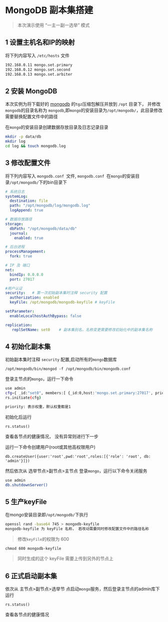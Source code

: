 # MongoDB 副本集搭建

> 本次演示使用 “一主一副一选举” 模式

## 1 设置主机名和IP的映射

将下列内容写入 `/etc/hosts` 文件

```txt
192.168.0.11 mongo.set.primary
192.168.0.12 mongo.set.second
192.168.0.13 mongo.set.arbiter
```

## 2 安装 MongoDB

本次实例为将下载好的 [mongodb](https://www.mongodb.com/download-center/community) 的`tgz`压缩包解压并放到 `/opt` 目录下， 并修改`mongodb`的目录名称为 `mongodb`,即`mongo`的安装目录为`/opt/mongodb/`，此目录修改需要替换配置文件中的路径

在`mongo`的安装目录创建数据存放目录及日志记录目录

```bash
mkdir -p data/db
mkdir log
cd log && touch mongodb.log
```

## 3 修改配置文件

将下列内容写入 `mongodb.conf `文件, `mongodb.conf `在`mongo`的安装目录`/opt/mongodb/`下的bin目录下

```yaml
# 系统日志
systemLog:
  destination: file
  path: "/opt/mongodb/log/mongodb.log"
  logAppend: true

# 数据存放路径
storage:
  dbPath: "/opt/mongodb/data/db"
  journal:
    enabled: true

# 后台进程
processManagement:
  fork: true

# IP 及 端口
net:
  bindIp: 0.0.0.0
  port: 27017

#用户认证
security:	# 第一次初始副本集时注释 security 配置
  authorization: enabled
  keyFile: /opt/mongodb/mongodb-keyfile	# keyFile

setParameter:
  enableLocalhostAuthBypass: false

replication:
   replSetName: set0	# 副本集别名，名称变更需要修改初始化中的副本集名称
```

## 4 初始化副本集

初始副本集时注释 `security` 配置,启动所有的`mongo`数据库

```
/opt/mongodb/bin/mongod -f /opt/mongodb/bin/mongodb.conf
```

登录主节点的`mongo`，运行一下命令

```bash
use admin
cfg={ _id:"set0", members:[ {_id:0,host:'mongo.set.primary:27017', priority: 10}, {_id:1,host:'mongo.set.second:27017', priority: 5}, {_id:2,host:'mongo.set.arbiter:27017',arbiterOnly:true, priority: 1}] };
rs.initiate(cfg)

priority: 表示权重，默认权重都是1
```

初始化后运行

```
rs.status()
```

查看各节点的健康情况， 没有异常则进行下一步

运行一下命令创建用户(root或其他高权限用户)

```
db.createUser({user:'root',pwd:'root',roles:[{'role': 'root', db: 'admin'}]})
```

然后依次从 选举节点>副节点>主节点 登录`mongo`，运行以下命令关闭服务

```bash
use admin
db.shutdownServer()
```

## 5 生产keyFile

在mongo安装目录即`/opt/mongodb/`下执行

```bash
openssl rand -base64 745 > mongodb-keyfile
mongodb-keyfile 为 keyFile 名称， 若改动需要同时修改配置文件中的路径名称
```

> 修改`keyFile`的权限为 600

```
chmod 600 mongodb-keyfile
```

> 同时生成的这个 keyFile 需要上传到另外的节点上

## 6 正式启动副本集

依次从 主节点>副节点>选举节 点启动`mongo`服务，然后登录主节点的admin库下运行

```
rs.status()
```

查看各节点的健康情况

